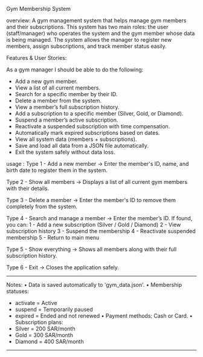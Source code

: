
Gym Membership System 

overview:
A gym management system that helps manage gym members and their subscriptions. This system has two main roles: the user (staff/manager) who operates the system and the gym member whose data is being managed.
The system allows the manager to register new members, assign subscriptions, and track member status easily.

Features & User Stories:

As a gym manager I should be able to do the following:
- Add a new gym member.
- View a list of all current members.
- Search for a specific member by their ID.
- Delete a member from the system.
- View a member’s full subscription history.
- Add a subscription to a specific member (Silver, Gold, or Diamond).
- Suspend a member’s active subscription.
- Reactivate a suspended subscription with time compensation.
- Automatically mark expired subscriptions based on dates.
- View all system data (members + subscriptions).
- Save and load all data from a JSON file automatically.
- Exit the system safely without data loss.

usage : 
Type 1 - Add a new member
→ Enter the member's ID, name, and birth date to register them in the system.

Type 2 - Show all members
→ Displays a list of all current gym members with their details.

Type 3 - Delete a member
→ Enter the member's ID to remove them completely from the system.

Type 4 - Search and manage a member
→ Enter the member’s ID. If found, you can:
   1 - Add a new subscription (Silver / Gold / Diamond)
   2 - View subscription history
   3 - Suspend the membership
   4 - Reactivate suspended membership
   5 - Return to main menu

Type 5 - Show everything
→ Shows all members along with their full subscription history.

Type 6 - Exit
→ Closes the application safely.

------------------------------------
Notes:
• Data is saved automatically to 'gym_data.json'.
• Membership statuses:
   - activate = Active
   - suspend = Temporarily paused
   - expired = Ended and not renewed
• Payment methods: Cash or Card.
• Subscription plans:
   - Silver = 200 SAR/month
   - Gold = 300 SAR/month
   - Diamond = 400 SAR/month
------------------------------------
